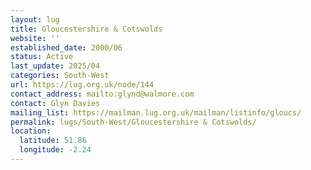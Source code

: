 ```yaml
---
layout: lug
title: Gloucestershire & Cotswolds
website: ''
established_date: 2000/06
status: Active
last_update: 2025/04
categories: South-West
url: https://lug.org.uk/node/144
contact_address: mailto:glynd@walmore.com
contact: Glyn Davies
mailing_list: https://mailman.lug.org.uk/mailman/listinfo/gloucs/
permalink: lugs/South-West/Gloucestershire & Cotswolds/
location:
  latitude: 51.86
  longitude: -2.24
---
```

